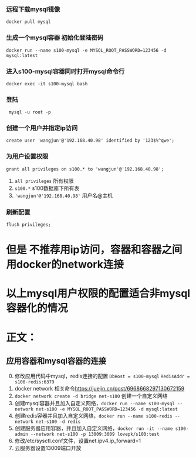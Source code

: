 ### 远程下载mysql镜像
``` docker pull mysql ```
### 生成一个mysql容器 初始化登陆密码
``` docker run --name s100-mysql -e MYSQL_ROOT_PASSWORD=123456 -d mysql:latest ```
### 进入s100-mysql容器同时打开mysql命令行
``` docker exec -it s100-mysql bash ```
### 登陆
``` mysql -u root -p```
### 创建一个用户并指定ip访问
``` create user 'wangjun'@'192.168.40.98' identified by '123$%^qwe'; ```
### 为用户设置权限
``` grant all privileges on s100.* to 'wangjun'@'192.168.40.98'; ```
1. ``` all privileges ``` 所有权限
2. ``` s100.* ``` s100数据库下所有表
3. ``` 'wangjun'@'192.168.40.98' ``` 用户名@主机
### 刷新配置
``` flush privileges; ```
# 但是 不推荐用ip访问，容器和容器之间用docker的network连接
# 以上mysql用户权限的配置适合非mysql容器化的情况

# 正文：
## 应用容器和mysql容器的连接
0. 修改应用代码中mysql，redis连接的配置 ``` DbHost = s100-mysql ``` ``` RedisAddr = s100-redis:6379 ```
1. docker network 相关命令<https://juejin.cn/post/6968668297130672159>
2. ``` docker network create -d bridge net-s100 ``` 创建一个自定义网络
3. 创建mysql容器并且加入自定义网络，``` docker run --name s100-mysql --network net-s100 -e MYSQL_ROOT_PASSWORD=123456 -d mysql:latest ```
4. 创建redis容器并且加入自定义网络，``` docker run --name s100-redis --network net-s100 -d redis ```
5. 创建服务器应用容器，并且加入自定义网络，``` docker run -it --name s100-admin --network net-s100 -p 13009:3009 lovepk/s100:test ```
6. 修改/etc/sysctl.conf文件，设置net.ipv4.ip_forward=1
7. 云服务器设置13009端口开放